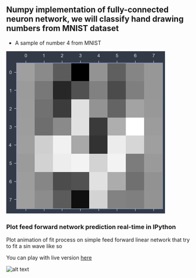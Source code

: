 
## Numpy implementation of fully-connected neuron network, we will classify hand drawing numbers from MNIST dataset
- A sample of number 4 from MNIST

![Number 4](/images/mnist.png)



### Plot feed forward network prediction real-time in IPython
Plot animation of fit process on simple feed forward linear network that try to fit a sin wave like so

You can play with live version [here](https://colab.research.google.com/github/huybik/animation_ipython/blob/main/pyplot_animation_ipython.ipynb)


![alt text](/images/animation.gif)

